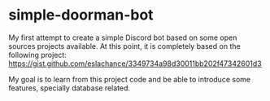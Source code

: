 # simple-doorman-bot

My first attempt to create a simple Discord bot based on some open sources projects available.
At this point, it is completely based on the following project:
https://gist.github.com/eslachance/3349734a98d30011bb202f47342601d3

My goal is to learn from this project code and be able to introduce some features, specially database related.

